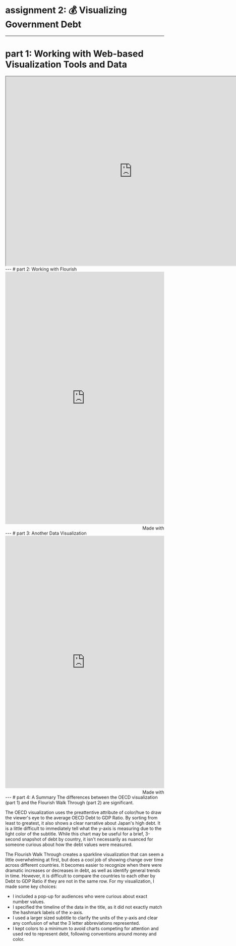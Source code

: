 # assignment 2: 💰 Visualizing Government Debt 
---
# part 1: Working with Web-based Visualization Tools and Data
<center><iframe src="https://data.oecd.org/chart/6Y4W" width="800" height="600" style="border: 10" mozallowfullscreen="true" webkitallowfullscreen="true" allowfullscreen="true"><a href="https://data.oecd.org/chart/6Y4W" target="_blank">OECD Chart: General government debt, Total, % of GDP, Annual, 2019</a></iframe></center>
---
# part 2: Working with Flourish
<iframe src='https://flo.uri.sh/visualisation/12595974/embed' title='Interactive or visual content' class='flourish-embed-iframe' frameborder='0' scrolling='no' style='width:100%;height:800px;' sandbox='allow-same-origin allow-forms allow-scripts allow-downloads allow-popups allow-popups-to-escape-sandbox allow-top-navigation-by-user-activation'></iframe><div style='width:100%!;margin-top:4px!important;text-align:right!important;'><a class='flourish-credit' href='https://public.flourish.studio/visualisation/12595974/?utm_source=embed&utm_campaign=visualisation/12595974' target='_top' style='text-decoration:none!important'><img alt='Made with Flourish' src='https://public.flourish.studio/resources/made_with_flourish.svg' style='width:105px!important;height:16px!important;border:none!important;margin:0!important;'> </a></div>
---
# part 3: Another Data Visualization
<iframe src='https://flo.uri.sh/visualisation/12598197/embed' title='Interactive or visual content' class='flourish-embed-iframe' frameborder='0' scrolling='no' style='width:100%;height:800px;' sandbox='allow-same-origin allow-forms allow-scripts allow-downloads allow-popups allow-popups-to-escape-sandbox allow-top-navigation-by-user-activation'></iframe><div style='width:100%!;margin-top:4px!important;text-align:right!important;'><a class='flourish-credit' href='https://public.flourish.studio/visualisation/12598197/?utm_source=embed&utm_campaign=visualisation/12598197' target='_top' style='text-decoration:none!important'><img alt='Made with Flourish' src='https://public.flourish.studio/resources/made_with_flourish.svg' style='width:105px!important;height:16px!important;border:none!important;margin:0!important;'> </a></div>
---
# part 4: A Summary
The differences between the OECD visualization (part 1) and the Flourish Walk Through (part 2) are significant. 

The OECD visualization uses the preattentive attribute of color/hue to draw the viewer's eye to the average OECD Debt to GDP Ratio. By sorting from least to greatest, it also shows a clear narrative about Japan's high debt. It is a little difficult to immediately tell what the y-axis is measuring due to the light color of the subtitle. While this chart may be useful for a brief, 3-second snapshot of debt by country, it isn't necessarily as nuanced for someone curious about how the debt values were measured. 

The Flourish Walk Through creates a sparkline visualization that can seem a little overwhelming at first, but does a cool job of showing change over time across different countries. It becomes easier to recognize when there were dramatic increases or decreases in debt, as well as identify general trends in time. However, it is difficult to compare the countries to each other by Debt to GDP Ratio if they are not in the same row. For my visualization, I made some key choices:
- I included a pop-up for audiences who were curious about exact number values. 
- I specified the timeline of the data in the title, as it did not exactly match the hashmark labels of the x-axis. 
- I used a larger sized subtitle to clarify the units of the y-axis and clear any confusion of what the 3 letter abbreviations represented.
- I kept colors to a minimum to avoid charts competing for attention and used red to represent debt, following conventions around money and color. 

